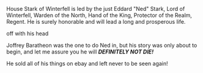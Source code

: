 House Stark of Winterfell is led by the just Eddard "Ned" Stark, Lord of
Winterfell, Warden of the North, Hand of the King, Protector of the Realm,
Regent.  He is surely honorable and will lead a long and prosperous life.

off with his head

Joffrey Baratheon was the one to do Ned in, but his story was only about to
begin, and let me assure you he will ___DEFINITELY NOT DIE!___

He sold all of his things on ebay and left never to be seen again!